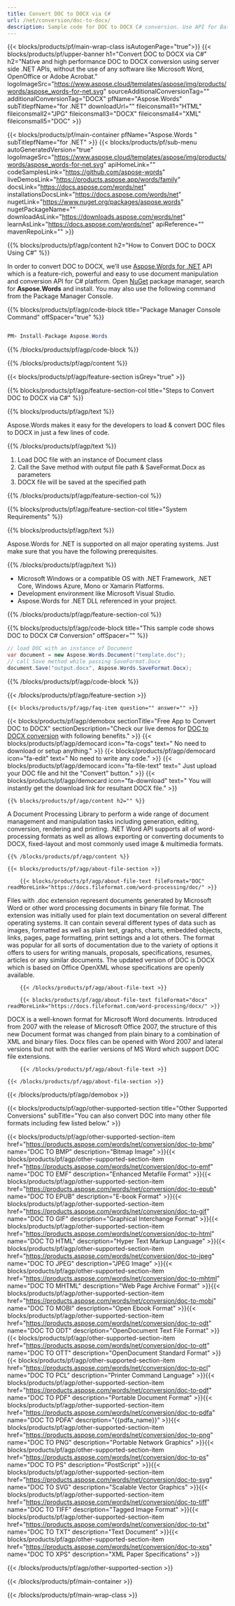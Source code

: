 ```yaml
---
title: Convert DOC to DOCX via C# 
url: /net/conversion/doc-to-docx/ 
description: Sample code for DOC to DOCX C# conversion. Use API for Batch DOC Files to DOCX conversion within VB.NET, Asp.NET or any .NET based application.
---
```


{{< blocks/products/pf/main-wrap-class isAutogenPage="true">}}
{{< blocks/products/pf/upper-banner h1="Convert DOC to DOCX via C#" h2="Native and high performance DOC to DOCX conversion using server side .NET APIs, without the use of any software like Microsoft Word, OpenOffice or Adobe Acrobat." logoImageSrc="https://www.aspose.cloud/templates/aspose/img/products/words/aspose_words-for-net.svg" sourceAdditionalConversionTag="" additionalConversionTag="DOCX" pfName="Aspose.Words" subTitlepfName="for .NET" downloadUrl="" fileiconsmall1="HTML" fileiconsmall2="JPG" fileiconsmall3="DOCX" fileiconsmall4="XML" fileiconsmall5="DOC" >}}

{{< blocks/products/pf/main-container pfName="Aspose.Words " subTitlepfName="for .NET" >}}
{{< blocks/products/pf/sub-menu autoGeneratedVersion="true" logoImageSrc="https://www.aspose.cloud/templates/aspose/img/products/words/aspose_words-for-net.svg" apiHomeLink="" codeSamplesLink="https://github.com/aspose-words" liveDemosLink="https://products.aspose.app/words/family" docsLink="https://docs.aspose.com/words/net" installationsDocsLink="https://docs.aspose.com/words/net" nugetLink="https://www.nuget.org/packages/aspose.words" nugetPackageName="" downloadAsLink="https://downloads.aspose.com/words/net" learnAsLink="https://docs.aspose.com/words/net" apiReference="" mavenRepoLink="" >}}

{{% blocks/products/pf/agp/content h2="How to Convert DOC to DOCX Using C#" %}}

 In order to convert DOC to DOCX, we’ll use
 [Aspose.Words for .NET](https://products.aspose.com/words/net) 
 API which is a feature-rich, powerful and easy to use document manipulation and conversion API for C# platform. Open
 [NuGet](https://www.nuget.org/packages/aspose.words) 
 package manager, search for
 **Aspose.Words** 
 and install. You may also use the following command from the Package Manager Console.

{{% blocks/products/pf/agp/code-block title="Package Manager Console Command" offSpacer="true" %}}

```cs

PM> Install-Package Aspose.Words

```

{{% /blocks/products/pf/agp/code-block %}}

{{% /blocks/products/pf/agp/content %}}

{{< blocks/products/pf/agp/feature-section isGrey="true" >}}

{{% blocks/products/pf/agp/feature-section-col title="Steps to Convert DOC to DOCX via C#" %}}

{{% blocks/products/pf/agp/text %}}

 Aspose.Words makes it easy for the developers to load & convert DOC files to DOCX in just a few lines of code.

{{% /blocks/products/pf/agp/text %}}

1.  Load DOC file with an instance of Document class
1.  Call the Save method with output file path & SaveFormat.Docx as parameters
1.  DOCX file will be saved at the specified path

{{% /blocks/products/pf/agp/feature-section-col %}}

{{% blocks/products/pf/agp/feature-section-col title="System Requirements" %}}

{{% blocks/products/pf/agp/text %}}

 Aspose.Words for .NET is supported on all major operating systems. Just make sure that you have the following prerequisites.

{{% /blocks/products/pf/agp/text %}}

-  Microsoft Windows or a compatible OS with .NET Framework, .NET Core, Windows Azure, Mono or Xamarin Platforms.
-  Development environment like Microsoft Visual Studio.
-  Aspose.Words for .NET DLL referenced in your project.

{{% /blocks/products/pf/agp/feature-section-col %}}

{{% blocks/products/pf/agp/code-block title="This sample code shows DOC to DOCX C# Conversion" offSpacer="" %}}

```cs
// load DOC with an instance of Document
var document = new Aspose.Words.Document("template.doc");
// call Save method while passing SaveFormat.Docx
document.Save("output.docx", Aspose.Words.SaveFormat.Docx); 

```

{{% /blocks/products/pf/agp/code-block %}}

{{< /blocks/products/pf/agp/feature-section >}}

    {{< blocks/products/pf/agp/faq-item question="" answer="" >}}
 

<!-- aboutfile Starts -->

{{< blocks/products/pf/agp/demobox sectionTitle="Free App to Convert DOC to DOCX" sectionDescription="Check our live demos for [DOC to DOCX conversion](https://products.aspose.app/words/conversion/doc-to-docx) with following benefits." >}}
        {{< blocks/products/pf/agp/democard icon="fa-cogs" text=" No need to download or setup anything." >}}
        {{< blocks/products/pf/agp/democard icon="fa-edit" text=" No need to write any code." >}}
        {{< blocks/products/pf/agp/democard icon="fa-file-text" text=" Just upload your DOC file and hit the \"Convert\" button." >}}
        {{< blocks/products/pf/agp/democard icon="fa-download" text=" You will instantly get the download link for resultant DOCX file." >}}

    {{% blocks/products/pf/agp/content h2="" %}}

 A Document Processing Library to perform a wide range of document management and manipulation tasks including generation, editing, conversion, rendering and printing. .NET Word API supports all of word-processing formats as well as allows exporting or converting documents to DOCX, fixed-layout and most commonly used image & multimedia formats.

    {{% /blocks/products/pf/agp/content %}}

    {{< blocks/products/pf/agp/about-file-section >}}

        {{< blocks/products/pf/agp/about-file-text fileFormat="DOC" readMoreLink="https://docs.fileformat.com/word-processing/doc/" >}}
Files with .doc extension represent documents generated by Microsoft Word or other word processing documents in binary file format. The extension was initially used for plain text documentation on several different operating systems. It can contain several different types of data such as images, formatted as well as plain text, graphs, charts, embedded objects, links, pages, page formatting, print settings and a lot others. The format was popular for all sorts of documentation due to the variety of options it offers to users for writing manuals, proposals, specifications, resumes, articles or any similar documents. The updated version of DOC is DOCX which is based on Office OpenXML whose specifications are openly available.

        {{< /blocks/products/pf/agp/about-file-text >}}

        {{< blocks/products/pf/agp/about-file-text fileFormat="docx" readMoreLink="https://docs.fileformat.com/word-processing/docx/" >}}
DOCX is a well-known format for Microsoft Word documents. Introduced from 2007 with the release of Microsoft Office 2007, the structure of this new Document format was changed from plain binary to a combination of XML and binary files. Docx files can be opened with Word 2007 and lateral versions but not with the earlier versions of MS Word which support DOC file extensions.

        {{< /blocks/products/pf/agp/about-file-text >}}

    {{< /blocks/products/pf/agp/about-file-section >}}

{{< /blocks/products/pf/agp/demobox >}}

<!-- aboutfile Ends -->

{{< blocks/products/pf/agp/other-supported-section title="Other Supported Conversions" subTitle="You can also convert DOC into many other file formats including few listed below." >}}

{{< blocks/products/pf/agp/other-supported-section-item href="https://products.aspose.com/words/net/conversion/doc-to-bmp" name="DOC TO BMP" description="Bitmap Image" >}}{{< blocks/products/pf/agp/other-supported-section-item href="https://products.aspose.com/words/net/conversion/doc-to-emf" name="DOC TO EMF" description="Enhanced Metafile Format" >}}{{< blocks/products/pf/agp/other-supported-section-item href="https://products.aspose.com/words/net/conversion/doc-to-epub" name="DOC TO EPUB" description="E-book Format" >}}{{< blocks/products/pf/agp/other-supported-section-item href="https://products.aspose.com/words/net/conversion/doc-to-gif" name="DOC TO GIF" description="Graphical Interchange Format" >}}{{< blocks/products/pf/agp/other-supported-section-item href="https://products.aspose.com/words/net/conversion/doc-to-html" name="DOC TO HTML" description="Hyper Text Markup Language" >}}{{< blocks/products/pf/agp/other-supported-section-item href="https://products.aspose.com/words/net/conversion/doc-to-jpeg" name="DOC TO JPEG" description="JPEG Image" >}}{{< blocks/products/pf/agp/other-supported-section-item href="https://products.aspose.com/words/net/conversion/doc-to-mhtml" name="DOC TO MHTML" description="Web Page Archive Format" >}}{{< blocks/products/pf/agp/other-supported-section-item href="https://products.aspose.com/words/net/conversion/doc-to-mobi" name="DOC TO MOBI" description="Open Ebook Format" >}}{{< blocks/products/pf/agp/other-supported-section-item href="https://products.aspose.com/words/net/conversion/doc-to-odt" name="DOC TO ODT" description="OpenDocument Text File Format" >}}{{< blocks/products/pf/agp/other-supported-section-item href="https://products.aspose.com/words/net/conversion/doc-to-ott" name="DOC TO OTT" description="OpenDocument Standard Format" >}}{{< blocks/products/pf/agp/other-supported-section-item href="https://products.aspose.com/words/net/conversion/doc-to-pcl" name="DOC TO PCL" description="Printer Command Language" >}}{{< blocks/products/pf/agp/other-supported-section-item href="https://products.aspose.com/words/net/conversion/doc-to-pdf" name="DOC TO PDF" description="Portable Document Format" >}}{{< blocks/products/pf/agp/other-supported-section-item href="https://products.aspose.com/words/net/conversion/doc-to-pdfa" name="DOC TO PDFA" description="{{pdfa_name}}" >}}{{< blocks/products/pf/agp/other-supported-section-item href="https://products.aspose.com/words/net/conversion/doc-to-png" name="DOC TO PNG" description="Portable Network Graphics" >}}{{< blocks/products/pf/agp/other-supported-section-item href="https://products.aspose.com/words/net/conversion/doc-to-ps" name="DOC TO PS" description="PostScript" >}}{{< blocks/products/pf/agp/other-supported-section-item href="https://products.aspose.com/words/net/conversion/doc-to-svg" name="DOC TO SVG" description="Scalable Vector Graphics" >}}{{< blocks/products/pf/agp/other-supported-section-item href="https://products.aspose.com/words/net/conversion/doc-to-tiff" name="DOC TO TIFF" description="Tagged Image Format" >}}{{< blocks/products/pf/agp/other-supported-section-item href="https://products.aspose.com/words/net/conversion/doc-to-txt" name="DOC TO TXT" description="Text Document" >}}{{< blocks/products/pf/agp/other-supported-section-item href="https://products.aspose.com/words/net/conversion/doc-to-xps" name="DOC TO XPS" description="XML Paper Specifications" >}}


{{< /blocks/products/pf/agp/other-supported-section >}}

{{< /blocks/products/pf/main-container >}}
    
{{< /blocks/products/pf/main-wrap-class >}}